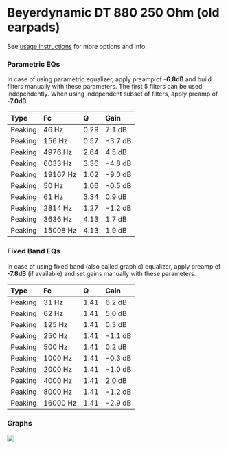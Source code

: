 # Beyerdynamic DT 880 250 Ohm (old earpads)
See [usage instructions](https://github.com/jaakkopasanen/AutoEq#usage) for more options and info.

### Parametric EQs
In case of using parametric equalizer, apply preamp of **-6.8dB** and build filters manually
with these parameters. The first 5 filters can be used independently.
When using independent subset of filters, apply preamp of **-7.0dB**.

| Type    | Fc       |    Q | Gain    |
|:--------|:---------|:-----|:--------|
| Peaking | 46 Hz    | 0.29 | 7.1 dB  |
| Peaking | 156 Hz   | 0.57 | -3.7 dB |
| Peaking | 4976 Hz  | 2.64 | 4.5 dB  |
| Peaking | 6033 Hz  | 3.36 | -4.8 dB |
| Peaking | 19167 Hz | 1.02 | -9.0 dB |
| Peaking | 50 Hz    | 1.06 | -0.5 dB |
| Peaking | 61 Hz    | 3.34 | 0.9 dB  |
| Peaking | 2814 Hz  | 1.27 | -1.2 dB |
| Peaking | 3636 Hz  | 4.13 | 1.7 dB  |
| Peaking | 15008 Hz | 4.13 | 1.9 dB  |

### Fixed Band EQs
In case of using fixed band (also called graphic) equalizer, apply preamp of **-7.8dB**
(if available) and set gains manually with these parameters.

| Type    | Fc       |    Q | Gain    |
|:--------|:---------|:-----|:--------|
| Peaking | 31 Hz    | 1.41 | 6.2 dB  |
| Peaking | 62 Hz    | 1.41 | 5.0 dB  |
| Peaking | 125 Hz   | 1.41 | 0.3 dB  |
| Peaking | 250 Hz   | 1.41 | -1.1 dB |
| Peaking | 500 Hz   | 1.41 | 0.2 dB  |
| Peaking | 1000 Hz  | 1.41 | -0.3 dB |
| Peaking | 2000 Hz  | 1.41 | -1.0 dB |
| Peaking | 4000 Hz  | 1.41 | 2.0 dB  |
| Peaking | 8000 Hz  | 1.41 | -1.2 dB |
| Peaking | 16000 Hz | 1.41 | -2.9 dB |

### Graphs
![](https://raw.githubusercontent.com/jaakkopasanen/AutoEq/master/results/oratory1990/harman_over-ear_2018/Beyerdynamic%20DT%20880%20250%20Ohm%20(old%20earpads)/Beyerdynamic%20DT%20880%20250%20Ohm%20(old%20earpads).png)